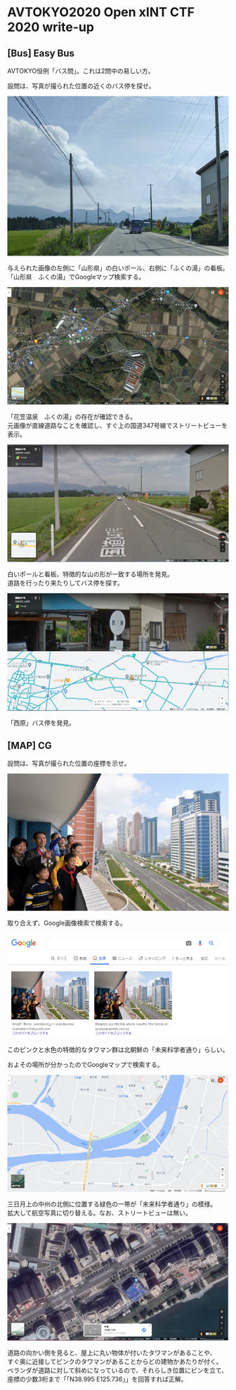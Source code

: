 # AVTOKYO2020 Open xINT CTF 2020 write-up

## [Bus] Easy Bus
AVTOKYO恒例「バス問」。これは2問中の易しい方。

設問は、写真が撮られた位置の近くのバス停を探せ。

![与えられる画像BUS](./img/easybus.jpg "easybus")

与えられた画像の左側に「山形県」の白いポール、右側に「ふくの湯」の看板。  
「山形県　ふくの湯」でGoogleマップ検索する。  

![](./img/map.PNG "map")

「花笠温泉　ふくの湯」の存在が確認できる。  
元画像が直線道路なことを確認し、すぐ上の国道347号線でストリートビューを表示。  

![](./img/streetview.PNG "map")

白いポールと看板、特徴的な山の形が一致する場所を発見。  
道路を行ったり来たりしてバス停を探す。

![](./img/nishihara.jpg "nishihara")

「西原」バス停を発見。

## [MAP] CG
設問は、写真が撮られた位置の座標を示せ。

![与えられる画像CG](./img/cg.jpg "cg")

取り合えず、Google画像検索で検索する。

![](./img/search.png "search")

このピンクと水色の特徴的なタワマン群は北朝鮮の「未来科学者通り」らしい。

およその場所が分かったのでGoogleマップで検索する。

![](./img/map2.jpg "map2")

三日月上の中州の北側に位置する緑色の一帯が「未来科学者通り」の模様。  
拡大して航空写真に切り替える。なお、ストリートビューは無い。

![](./img/map3.jpg "map3")

道路の向かい側を見ると、屋上に丸い物体が付いたタワマンがあることや、  
すぐ奥に近接してピンクのタワマンがあることからどの建物かあたりが付く。  
ベランダが道路に対して斜めになっているので、それらしき位置にピンを立て、  
座標の少数3桁まで「「N38.995 E125.736」」を回答すれば正解。








